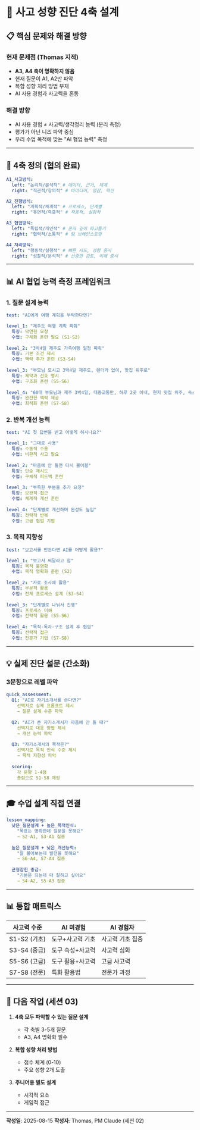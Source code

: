 # 🧠 사고 성향 진단 4축 설계

## 📋 핵심 문제와 해결 방향

### 현재 문제점 (Thomas 지적)
- **A3, A4 축이 명확하지 않음**
- 현재 질문이 A1, A2만 파악
- 복합 성향 처리 방법 부재
- AI 사용 경험과 사고력을 혼동

### 해결 방향
- AI 사용 경험 ≠ 사고력/생각정리 능력 (분리 측정)
- 평가가 아닌 니즈 파악 중심
- 우리 수업 목적에 맞는 "AI 협업 능력" 측정

---

## 🎯 4축 정의 (협의 완료)

```yaml
A1_사고방식:
  left: "논리적/분석적" # 데이터, 근거, 체계
  right: "직관적/창의적" # 아이디어, 영감, 혁신

A2_진행방식:  
  left: "계획적/체계적" # 프로세스, 단계별
  right: "유연적/즉흥적" # 적응적, 실험적

A3_협업방식:
  left: "독립적/개인적" # 혼자 깊이 파고들기
  right: "협력적/소통적" # 팀 브레인스토밍

A4_처리방식:
  left: "행동적/실행적" # 빠른 시도, 경험 중시  
  right: "성찰적/분석적" # 신중한 검토, 이해 중시
```

---

## 📊 AI 협업 능력 측정 프레임워크

### 1. 질문 설계 능력
```yaml
test: "AI에게 여행 계획을 부탁한다면?"

level_1: "제주도 여행 계획 짜줘"
  특징: 막연한 요청
  수업: 구체화 훈련 필요 (S1-S2)
  
level_2: "3박4일 제주도 가족여행 일정 짜줘"
  특징: 기본 조건 제시
  수업: 맥락 추가 훈련 (S3-S4)
  
level_3: "부모님 모시고 3박4일 제주도, 렌터카 없이, 맛집 위주로"
  특징: 제약과 선호 명시
  수업: 구조화 훈련 (S5-S6)
  
level_4: "60대 부모님과 제주 3박4일, 대중교통만, 하루 2곳 이내, 현지 맛집 위주, 숙소는 시내 중심, 예산 150만원"
  특징: 완전한 맥락 제공
  수업: 최적화 훈련 (S7-S8)
```

### 2. 반복 개선 능력
```yaml
test: "AI 첫 답변을 받고 어떻게 하시나요?"

level_1: "그대로 사용"
  특징: 수동적 수용
  수업: 비판적 사고 필요
  
level_2: "마음에 안 들면 다시 물어봄"
  특징: 단순 재시도
  수업: 구체적 피드백 훈련
  
level_3: "부족한 부분을 추가 요청"
  특징: 보완적 접근
  수업: 체계적 개선 훈련
  
level_4: "단계별로 개선하며 완성도 높임"
  특징: 전략적 반복
  수업: 고급 협업 기법
```

### 3. 목적 지향성
```yaml
test: "보고서를 만든다면 AI를 어떻게 활용?"

level_1: "보고서 써달라고 함"
  특징: 목적 불명확
  수업: 목적 명확화 훈련 (S2)
  
level_2: "자료 조사에 활용"
  특징: 부분적 활용
  수업: 전체 프로세스 설계 (S3-S4)
  
level_3: "단계별로 나눠서 진행"
  특징: 프로세스 이해
  수업: 전략적 활용 (S5-S6)
  
level_4: "목적-독자-구조 설계 후 협업"
  특징: 전략적 접근
  수업: 전문가 기법 (S7-S8)
```

---

## 💡 실제 진단 설문 (간소화)

### 3문항으로 레벨 파악
```yaml
quick_assessment:
  Q1: "AI로 자기소개서를 쓴다면?"
    선택지로 실제 프롬프트 제시
    → 질문 설계 수준 파악
    
  Q2: "AI가 쓴 자기소개서가 마음에 안 들 때?"
    선택지로 대응 방법 제시
    → 개선 능력 파악
    
  Q3: "자기소개서의 목적은?"
    선택지로 목적 인식 수준 제시
    → 목적 지향성 파악
    
  scoring:
    각 문항 1-4점
    총점으로 S1-S8 매핑
```

---

## 🎓 수업 설계 직접 연결

```yaml
lesson_mapping:
  낮은_질문설계 + 높은_목적인식:
    "목표는 명확한데 질문을 못해요"
    → S2-A1, S3-A1 집중
    
  높은_질문설계 + 낮은_개선능력:
    "잘 물어보는데 발전을 못해요"  
    → S6-A4, S7-A4 집중
    
  균형잡힌_중급:
    "기본은 되는데 더 잘하고 싶어요"
    → S4-A2, S5-A3 집중
```

---

## 📊 통합 매트릭스

| 사고력 수준 | AI 미경험 | AI 경험자 |
|------------|-----------|-----------|
| S1-S2 (기초) | 도구+사고력 기초 | 사고력 기초 집중 |
| S3-S4 (중급) | 도구 속성+사고력 | 사고력 심화 |
| S5-S6 (고급) | 도구 활용+사고력 | 고급 사고력 |
| S7-S8 (전문) | 특화 활용법 | 전문가 과정 |

---

## 🎯 다음 작업 (세션 03)

1. **4축 모두 파악할 수 있는 질문 설계**
   - 각 축별 3-5개 질문
   - A3, A4 명확화 필수

2. **복합 성향 처리 방법**
   - 점수 체계 (0-10)
   - 주요 성향 2개 도출

3. **주니어용 별도 설계**
   - 시각적 요소
   - 게임적 접근

---

**작성일**: 2025-08-15
**작성자**: Thomas, PM Claude (세션 02)